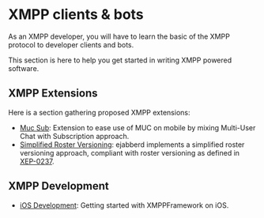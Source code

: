 # XMPP clients & bots

As an XMPP developer, you will have to learn the basic of the XMPP protocol to
developer clients and bots.

This section is here to help you get started in writing XMPP powered software.

## XMPP Extensions

Here is a section gathering proposed XMPP extensions:

- [Muc Sub](extensions/muc-sub.md): Extension to ease use of MUC on mobile by mixing Multi-User Chat with Subscription approach.
- [Simplified Roster Versioning](extensions/roster-versioning.md): ejabberd implements a simplified roster versioning approach, compliant with roster versioning as defined in [XEP-0237](extensions/roster-versioning.md).

## XMPP Development

- [iOS Development](ios/getting-started-xmppframework.md): Getting started with XMPPFramework on iOS.
